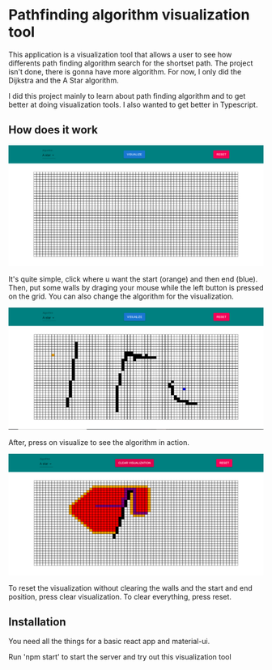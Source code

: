 # Pathfinding algorithm visualization tool

This application is a visualization tool that allows a user to see how differents path finding algorithm search for the shortset path. The project isn't done, there is gonna have more algorithm. For now, I only did the Dijkstra and the A Star algorithm.

I did this project mainly to learn about path finding algorithm and to get better at doing visualization tools. I also wanted to get better in Typescript. 

## How does it work 

![GitHub Logo](images/ui.png)

It's quite simple, click where u want the start (orange) and then end (blue). Then, put some walls by draging your mouse while the left button is pressed on the grid. You can also change the algorithm for the visualization. 


![GitHub Logo](images/before.png)


After, press on visualize to see the algorithm in action.


![GitHub Logo](images/visualization.png)


To reset the visualization without clearing the walls and the start and end position, press clear visualization. To clear everything, press reset.


## Installation


You need all the things for a basic react app and material-ui.

Run 'npm start' to start the server and try out this visualization tool